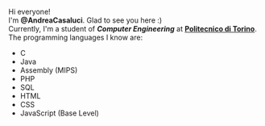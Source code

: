  Hi everyone!  
 I'm **@AndreaCasaluci**. Glad to see you here :)  
 Currently, I'm a student of ***Computer Engineering*** at **[Politecnico di Torino](https://www.polito.it/)**.  
 The programming languages I know are:  
 - C
 - Java
 - Assembly (MIPS)
 - PHP
 - SQL
 - HTML
 - CSS
 - JavaScript (Base Level)
  
 
